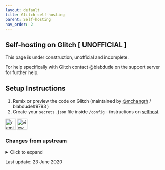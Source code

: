 ```yaml
---
layout: default
title: Glitch self-hosting
parent: Self-hosting
nav_order: 2
---
```


## Self-hosting on Glitch [ UNOFFICIAL ]

This page is under construction, unofficial and incomplete.

For help specifically with Glitch contact @blabdude on the support server for further help.

## Setup Instructions

1. Remix or preview the code on Glitch (maintained by [@mchangrh](https://github.com/mchangrh) / blabdude#9793 )
2. Create your `secrets.json` file inside `/config` - instructions on [selfhost](selfhost)

<!-- Remix Button -->
<a href="https://glitch.com/edit/#!/remix/niles-template">
  <img src="https://cdn.glitch.com/2bdfb3f8-05ef-4035-a06e-2043962a3a13%2Fremix%402x.png" alt="remix this" height="33">
</a>
<!-- View Source Button -->
<a href="https://glitch.com/edit/#!/niles-template">
  <img src="https://cdn.glitch.com/2bdfb3f8-05ef-4035-a06e-2043962a3a13%2Fview-source%402x.png" alt="view source" height="33">
</a>

### Changes from upstream
<details>
  <summary>Click to expand</summary>

  1. created `stores/guilddatabase.json` & `stores/users.json`
  3. added start script as per: https://glitch.com/help/failstart/
</details>

Last update: 23 June 2020
